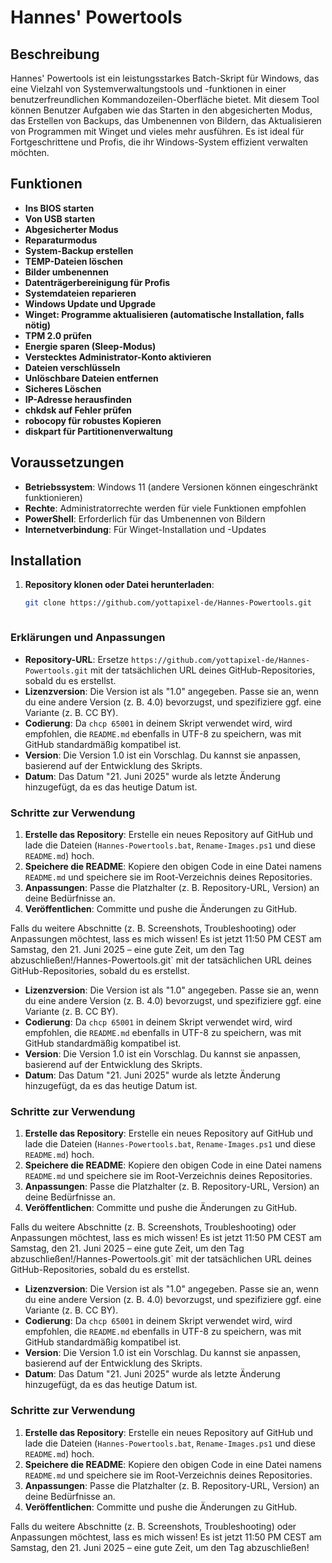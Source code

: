 # Hannes' Powertools

## Beschreibung
Hannes' Powertools ist ein leistungsstarkes Batch-Skript für Windows, das eine Vielzahl von Systemverwaltungstools und -funktionen in einer benutzerfreundlichen Kommandozeilen-Oberfläche bietet. Mit diesem Tool können Benutzer Aufgaben wie das Starten in den abgesicherten Modus, das Erstellen von Backups, das Umbenennen von Bildern, das Aktualisieren von Programmen mit Winget und vieles mehr ausführen. Es ist ideal für Fortgeschrittene und Profis, die ihr Windows-System effizient verwalten möchten.

## Funktionen
- **Ins BIOS starten**
- **Von USB starten**
- **Abgesicherter Modus**
- **Reparaturmodus**
- **System-Backup erstellen**
- **TEMP-Dateien löschen**
- **Bilder umbenennen**
- **Datenträgerbereinigung für Profis**
- **Systemdateien reparieren**
- **Windows Update und Upgrade**
- **Winget: Programme aktualisieren (automatische Installation, falls nötig)**
- **TPM 2.0 prüfen**
- **Energie sparen (Sleep-Modus)**
- **Verstecktes Administrator-Konto aktivieren**
- **Dateien verschlüsseln**
- **Unlöschbare Dateien entfernen**
- **Sicheres Löschen**
- **IP-Adresse herausfinden**
- **chkdsk auf Fehler prüfen**
- **robocopy für robustes Kopieren**
- **diskpart für Partitionenverwaltung**

## Voraussetzungen
- **Betriebssystem**: Windows 11 (andere Versionen können eingeschränkt funktionieren)
- **Rechte**: Administratorrechte werden für viele Funktionen empfohlen
- **PowerShell**: Erforderlich für das Umbenennen von Bildern
- **Internetverbindung**: Für Winget-Installation und -Updates

## Installation
1. **Repository klonen oder Datei herunterladen**:
   ```bash
   git clone https://github.com/yottapixel-de/Hannes-Powertools.git

   

### Erklärungen und Anpassungen
- **Repository-URL**: Ersetze `https://github.com/yottapixel-de/Hannes-Powertools.git` mit der tatsächlichen URL deines GitHub-Repositories, sobald du es erstellst.
- **Lizenzversion**: Die Version ist als "1.0" angegeben. Passe sie an, wenn du eine andere Version (z. B. 4.0) bevorzugst, und spezifiziere ggf. eine Variante (z. B. CC BY).
- **Codierung**: Da `chcp 65001` in deinem Skript verwendet wird, wird empfohlen, die `README.md` ebenfalls in UTF-8 zu speichern, was mit GitHub standardmäßig kompatibel ist.
- **Version**: Die Version 1.0 ist ein Vorschlag. Du kannst sie anpassen, basierend auf der Entwicklung des Skripts.
- **Datum**: Das Datum "21. Juni 2025" wurde als letzte Änderung hinzugefügt, da es das heutige Datum ist.

### Schritte zur Verwendung
1. **Erstelle das Repository**: Erstelle ein neues Repository auf GitHub und lade die Dateien (`Hannes-Powertools.bat`, `Rename-Images.ps1` und diese `README.md`) hoch.
2. **Speichere die README**: Kopiere den obigen Code in eine Datei namens `README.md` und speichere sie im Root-Verzeichnis deines Repositories.
3. **Anpassungen**: Passe die Platzhalter (z. B. Repository-URL, Version) an deine Bedürfnisse an.
4. **Veröffentlichen**: Committe und pushe die Änderungen zu GitHub.

Falls du weitere Abschnitte (z. B. Screenshots, Troubleshooting) oder Anpassungen möchtest, lass es mich wissen! Es ist jetzt 11:50 PM CEST am Samstag, den 21. Juni 2025 – eine gute Zeit, um den Tag abzuschließen!/Hannes-Powertools.git` mit der tatsächlichen URL deines GitHub-Repositories, sobald du es erstellst.
- **Lizenzversion**: Die Version ist als "1.0" angegeben. Passe sie an, wenn du eine andere Version (z. B. 4.0) bevorzugst, und spezifiziere ggf. eine Variante (z. B. CC BY).
- **Codierung**: Da `chcp 65001` in deinem Skript verwendet wird, wird empfohlen, die `README.md` ebenfalls in UTF-8 zu speichern, was mit GitHub standardmäßig kompatibel ist.
- **Version**: Die Version 1.0 ist ein Vorschlag. Du kannst sie anpassen, basierend auf der Entwicklung des Skripts.
- **Datum**: Das Datum "21. Juni 2025" wurde als letzte Änderung hinzugefügt, da es das heutige Datum ist.

### Schritte zur Verwendung
1. **Erstelle das Repository**: Erstelle ein neues Repository auf GitHub und lade die Dateien (`Hannes-Powertools.bat`, `Rename-Images.ps1` und diese `README.md`) hoch.
2. **Speichere die README**: Kopiere den obigen Code in eine Datei namens `README.md` und speichere sie im Root-Verzeichnis deines Repositories.
3. **Anpassungen**: Passe die Platzhalter (z. B. Repository-URL, Version) an deine Bedürfnisse an.
4. **Veröffentlichen**: Committe und pushe die Änderungen zu GitHub.

Falls du weitere Abschnitte (z. B. Screenshots, Troubleshooting) oder Anpassungen möchtest, lass es mich wissen! Es ist jetzt 11:50 PM CEST am Samstag, den 21. Juni 2025 – eine gute Zeit, um den Tag abzuschließen!/Hannes-Powertools.git` mit der tatsächlichen URL deines GitHub-Repositories, sobald du es erstellst.
- **Lizenzversion**: Die Version ist als "1.0" angegeben. Passe sie an, wenn du eine andere Version (z. B. 4.0) bevorzugst, und spezifiziere ggf. eine Variante (z. B. CC BY).
- **Codierung**: Da `chcp 65001` in deinem Skript verwendet wird, wird empfohlen, die `README.md` ebenfalls in UTF-8 zu speichern, was mit GitHub standardmäßig kompatibel ist.
- **Version**: Die Version 1.0 ist ein Vorschlag. Du kannst sie anpassen, basierend auf der Entwicklung des Skripts.
- **Datum**: Das Datum "21. Juni 2025" wurde als letzte Änderung hinzugefügt, da es das heutige Datum ist.

### Schritte zur Verwendung
1. **Erstelle das Repository**: Erstelle ein neues Repository auf GitHub und lade die Dateien (`Hannes-Powertools.bat`, `Rename-Images.ps1` und diese `README.md`) hoch.
2. **Speichere die README**: Kopiere den obigen Code in eine Datei namens `README.md` und speichere sie im Root-Verzeichnis deines Repositories.
3. **Anpassungen**: Passe die Platzhalter (z. B. Repository-URL, Version) an deine Bedürfnisse an.
4. **Veröffentlichen**: Committe und pushe die Änderungen zu GitHub.

Falls du weitere Abschnitte (z. B. Screenshots, Troubleshooting) oder Anpassungen möchtest, lass es mich wissen! Es ist jetzt 11:50 PM CEST am Samstag, den 21. Juni 2025 – eine gute Zeit, um den Tag abzuschließen!
